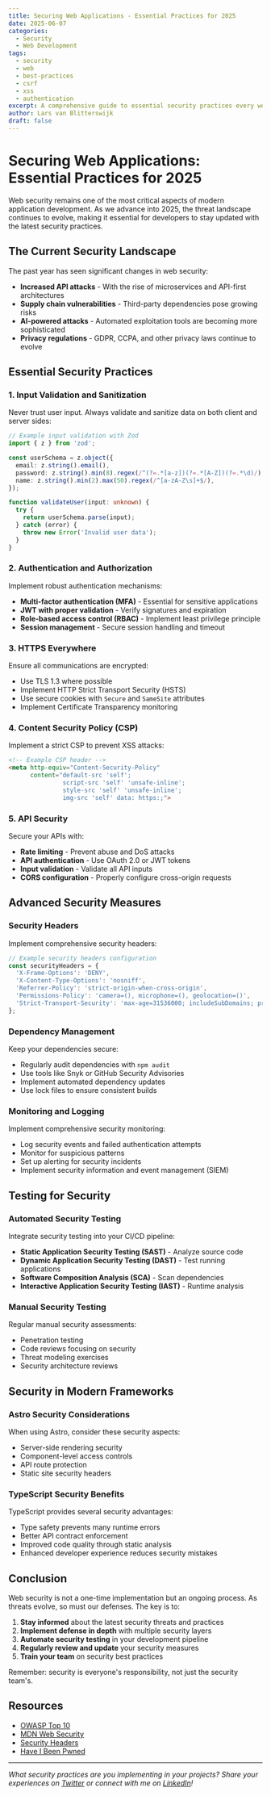 ```yaml
---
title: Securing Web Applications - Essential Practices for 2025
date: 2025-06-07
categories: 
  - Security
  - Web Development
tags: 
  - security
  - web
  - best-practices
  - csrf
  - xss
  - authentication
excerpt: A comprehensive guide to essential security practices every web developer should implement in 2025.
author: Lars van Blitterswijk
draft: false
---
```


# Securing Web Applications: Essential Practices for 2025

Web security remains one of the most critical aspects of modern application development. As we advance into 2025, the threat landscape continues to evolve, making it essential for developers to stay updated with the latest security practices.

## The Current Security Landscape

The past year has seen significant changes in web security:

- **Increased API attacks** - With the rise of microservices and API-first architectures
- **Supply chain vulnerabilities** - Third-party dependencies pose growing risks
- **AI-powered attacks** - Automated exploitation tools are becoming more sophisticated
- **Privacy regulations** - GDPR, CCPA, and other privacy laws continue to evolve

## Essential Security Practices

### 1. Input Validation and Sanitization

Never trust user input. Always validate and sanitize data on both client and server sides:

```typescript
// Example input validation with Zod
import { z } from 'zod';

const userSchema = z.object({
  email: z.string().email(),
  password: z.string().min(8).regex(/^(?=.*[a-z])(?=.*[A-Z])(?=.*\d)/),
  name: z.string().min(2).max(50).regex(/^[a-zA-Z\s]+$/),
});

function validateUser(input: unknown) {
  try {
    return userSchema.parse(input);
  } catch (error) {
    throw new Error('Invalid user data');
  }
}
```

### 2. Authentication and Authorization

Implement robust authentication mechanisms:

- **Multi-factor authentication (MFA)** - Essential for sensitive applications
- **JWT with proper validation** - Verify signatures and expiration
- **Role-based access control (RBAC)** - Implement least privilege principle
- **Session management** - Secure session handling and timeout

### 3. HTTPS Everywhere

Ensure all communications are encrypted:

- Use TLS 1.3 where possible
- Implement HTTP Strict Transport Security (HSTS)
- Use secure cookies with `Secure` and `SameSite` attributes
- Implement Certificate Transparency monitoring

### 4. Content Security Policy (CSP)

Implement a strict CSP to prevent XSS attacks:

```html
<!-- Example CSP header -->
<meta http-equiv="Content-Security-Policy" 
      content="default-src 'self'; 
               script-src 'self' 'unsafe-inline'; 
               style-src 'self' 'unsafe-inline'; 
               img-src 'self' data: https:;">
```

### 5. API Security

Secure your APIs with:

- **Rate limiting** - Prevent abuse and DoS attacks
- **API authentication** - Use OAuth 2.0 or JWT tokens
- **Input validation** - Validate all API inputs
- **CORS configuration** - Properly configure cross-origin requests

## Advanced Security Measures

### Security Headers

Implement comprehensive security headers:

```javascript
// Example security headers configuration
const securityHeaders = {
  'X-Frame-Options': 'DENY',
  'X-Content-Type-Options': 'nosniff',
  'Referrer-Policy': 'strict-origin-when-cross-origin',
  'Permissions-Policy': 'camera=(), microphone=(), geolocation=()',
  'Strict-Transport-Security': 'max-age=31536000; includeSubDomains; preload'
};
```

### Dependency Management

Keep your dependencies secure:

- Regularly audit dependencies with `npm audit`
- Use tools like Snyk or GitHub Security Advisories
- Implement automated dependency updates
- Use lock files to ensure consistent builds

### Monitoring and Logging

Implement comprehensive security monitoring:

- Log security events and failed authentication attempts
- Monitor for suspicious patterns
- Set up alerting for security incidents
- Implement security information and event management (SIEM)

## Testing for Security

### Automated Security Testing

Integrate security testing into your CI/CD pipeline:

- **Static Application Security Testing (SAST)** - Analyze source code
- **Dynamic Application Security Testing (DAST)** - Test running applications
- **Software Composition Analysis (SCA)** - Scan dependencies
- **Interactive Application Security Testing (IAST)** - Runtime analysis

### Manual Security Testing

Regular manual security assessments:

- Penetration testing
- Code reviews focusing on security
- Threat modeling exercises
- Security architecture reviews

## Security in Modern Frameworks

### Astro Security Considerations

When using Astro, consider these security aspects:

- Server-side rendering security
- Component-level access controls
- API route protection
- Static site security headers

### TypeScript Security Benefits

TypeScript provides several security advantages:

- Type safety prevents many runtime errors
- Better API contract enforcement
- Improved code quality through static analysis
- Enhanced developer experience reduces security mistakes

## Conclusion

Web security is not a one-time implementation but an ongoing process. As threats evolve, so must our defenses. The key is to:

1. **Stay informed** about the latest security threats and practices
2. **Implement defense in depth** with multiple security layers
3. **Automate security testing** in your development pipeline
4. **Regularly review and update** your security measures
5. **Train your team** on security best practices

Remember: security is everyone's responsibility, not just the security team's.

## Resources

- [OWASP Top 10](https://owasp.org/www-project-top-ten/)
- [MDN Web Security](https://developer.mozilla.org/en-US/docs/Web/Security)
- [Security Headers](https://securityheaders.com/)
- [Have I Been Pwned](https://haveibeenpwned.com/)

---

*What security practices are you implementing in your projects? Share your experiences on [Twitter](https://twitter.com/Larsjelle18) or connect with me on [LinkedIn](https://www.linkedin.com/in/lars-van-blitterswijk/)!*
